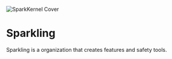 ![SparkKernel Cover]([https://i.imgur.com/nMAgWWq.png](https://imgur.com/a/iOBpRUA))

# Sparkling
Sparkling is a organization that creates features and safety tools.
